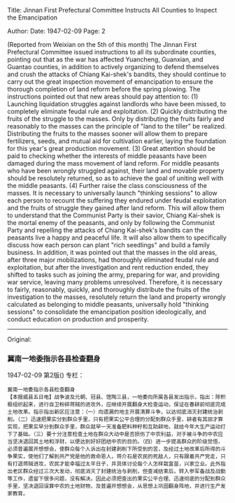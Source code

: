 Title: Jinnan First Prefectural Committee Instructs All Counties to Inspect the Emancipation

Author:
Date: 1947-02-09
Page: 2

(Reported from Weixian on the 5th of this month) The Jinnan First Prefectural Committee issued instructions to all its subordinate counties, pointing out that as the war has affected Yuancheng, Guanxian, and Guantao counties, in addition to actively organizing to defend themselves and crush the attacks of Chiang Kai-shek's bandits, they should continue to carry out the great inspection movement of emancipation to ensure the thorough completion of land reform before the spring plowing. The instructions pointed out that new areas should pay attention to: (1) Launching liquidation struggles against landlords who have been missed, to completely eliminate feudal rule and exploitation. (2) Quickly distributing the fruits of the struggle to the masses. Only by distributing the fruits fairly and reasonably to the masses can the principle of "land to the tiller" be realized. Distributing the fruits to the masses sooner will allow them to prepare fertilizers, seeds, and mutual aid for cultivation earlier, laying the foundation for this year's great production movement. (3) Great attention should be paid to checking whether the interests of middle peasants have been damaged during the mass movement of land reform. For middle peasants who have been wrongly struggled against, their land and movable property should be resolutely returned, so as to achieve the goal of uniting well with the middle peasants. (4) Further raise the class consciousness of the masses. It is necessary to universally launch "thinking sessions" to allow each person to recount the suffering they endured under feudal exploitation and the fruits of struggle they gained after land reform. This will allow them to understand that the Communist Party is their savior, Chiang Kai-shek is the mortal enemy of the peasants, and only by following the Communist Party and repelling the attacks of Chiang Kai-shek's bandits can the peasants live a happy and peaceful life. It will also allow them to specifically discuss how each person can plant "rich seedlings" and build a family business. In addition, it was pointed out that the masses in the old areas, after three major mobilizations, had thoroughly eliminated feudal rule and exploitation, but after the investigation and rent reduction ended, they shifted to tasks such as joining the army, preparing for war, and providing war service, leaving many problems unresolved. Therefore, it is necessary to fairly, reasonably, quickly, and thoroughly distribute the fruits of the investigation to the masses, resolutely return the land and property wrongly calculated as belonging to middle peasants, universally hold "thinking sessions" to consolidate the emancipation position ideologically, and conduct education on production and prosperity.



<hr /> 

Original: 


### 冀南一地委指示各县检查翻身

1947-02-09
第2版()
专栏：

    冀南一地委指示各县检查翻身
    【本报威县五日电】战争波及元朝、冠县、馆陶三县，一地委向所属各县发出指示，指出：除积极组织起来，进行自卫粉碎蒋贼的进攻外，应继续开展翻身大检查运动，保证在春耕前彻底完成土地改革。指示指出新区应注意：（一）向遗漏的地主开展清算斗争，以达彻底消灭封建统治剥削。（二）迅速把果实分到群众手里，只有把果实公平合理的分配到群众手里，耕者有其田才算实现，把果实早分到群众手里，群众就早一天准备肥料种籽和互助耕地，就给今年大生产运动打下了基础。（三）要十分注意检查土地在群众大动中是否损伤了中农利益，对于被斗争的中农应当坚决退回其土地和浮财，以便达到好好团结中农的目的。（四）进一步提高群众的阶级觉悟，必须普遍展开想想会，使群众每个人诉出在封建剥削下所受到的苦，及经过土地改革后所得的斗争果实，使他们了解到共产党是他的救命恩人，蒋介石是农民的死敌人，只有跟着共产党走，只有打退蒋贼进攻，农民才能幸福过太平日子，并具体讨论每个人怎样栽富苗，兴家立业。此外指出老区群众经过三次大发动，彻底消灭了封建统治与剥削，但查减结束后，转入参军备战及战勤等工作，遗留下很多问题，没有解决。因此必须把查出的果实公平合理、迅速彻底的分配到群众手里，坚决退回误算中农的土地财物，及普遍开想想会，从思想上巩固翻身阵地，并进行生产发家教育。
